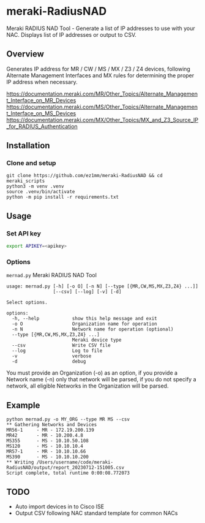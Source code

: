 # meraki-RadiusNAD
Meraki RADIUS NAD Tool - Generate a list of IP addresses to use with your NAC.
Displays list of IP addresses or output to CSV.

## Overview

Generates IP address for MR / CW / MS / MX / Z3 / Z4 devices, following Alternate Management Interfaces and MX rules for determining the proper IP address when necessary.

https://documentation.meraki.com/MR/Other_Topics/Alternate_Management_Interface_on_MR_Devices
https://documentation.meraki.com/MS/Other_Topics/Alternate_Management_Interface_on_MS_Devices
https://documentation.meraki.com/MX/Other_Topics/MX_and_Z3_Source_IP_for_RADIUS_Authentication

## Installation
### Clone and setup
```
git clone https://github.com/ez1mm/meraki-RadiusNAD && cd meraki_scripts
python3 -m venv .venv
source .venv/bin/activate
python -m pip install -r requirements.txt
```

## Usage
### Set API key
```bash
export APIKEY=<apikey>
```

### Options
`mernad.py` Meraki RADIUS NAD Tool
```
usage: mernad.py [-h] [-o O] [-n N] [--type [{MR,CW,MS,MX,Z3,Z4} ...]]
                 [--csv] [--log] [-v] [-d]

Select options.

options:
  -h, --help            show this help message and exit
  -o O                  Organization name for operation
  -n N                  Network name for operation (optional)
  --type [{MR,CW,MS,MX,Z3,Z4} ...]
                        Meraki device type
  --csv                 Write CSV file
  --log                 Log to file
  -v                    verbose
  -d                    debug
```

You must provide an Organization (-o) as an option, if you provide a Network name (-n) only that network will be parsed, if you do not specify a network, all eligible Networks in the Organization will be parsed.

## Example
```
python mernad.py -o MY_ORG --type MR MS --csv
** Gathering Networks and Devices
MR56-1     - MR - 172.19.200.139
MR42       - MR - 10.200.4.8
MS355      - MS - 10.10.50.108
MS120      - MS - 10.10.10.4
MR57-1     - MR - 10.10.10.66
MS390      - MS - 10.10.10.200
** Writing /Users/username/code/meraki-RadiusNAD/output/report_20230712-151005.csv
Script complete, total runtime 0:00:08.772073
```

## TODO
* Auto import devices in to Cisco ISE
* Output CSV following NAC standard template for common NACs
